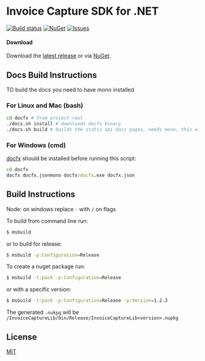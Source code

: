 # Invoice Capture SDK for .NET

[![Build status](https://ci.appveyor.com/api/projects/status/bvvchuog648l3dlo?svg=true)](https://ci.appveyor.com/project/jmadureira/invisiblecollectorlib)
[![NuGet](https://img.shields.io/nuget/v/InvoiceCaptureLib.svg?label=NuGet&style=flat-square)](https://www.nuget.org/packages/InvoiceCaptureLib/)
[![Issues](https://img.shields.io/github/issues/invisiblecloud/InvisibleCollectorLib.svg?style=flat-square)](https://github.com/invisiblecloud/InvisibleCollectorLib/issues)

#### Download

Download the [latest release] or via [NuGet].


## Docs Build Instructions

TO build the docs you need to have mono installed

### For Linux and Mac (bash)

```bash
cd docfx # from project root
./docs.sh install # downloads docfx binary
./docs.sh build # builds the statis api docs pages, needs mono, this will build into /docs
```

### For Windows (cmd)

[docfx](https://dotnet.github.io/docfx/) should be installed before running this script:

```cmd
cd docfx
docfx docfx.jsonmono docfx/docfx.exe docfx.json
```

## Build Instructions

Node: on windows replace `-` with `/` on flags

To build from command line run:
```bash
$ msbuild 
```

or to build for release:
```bash
$ msbuild -p:Configuration=Release
```

To create a nuget package run:
```bash
$ msbuild -t:pack -p:Configuration=Release
```

or with a specific version:

```bash
$ msbuild -t:pack -p:Configuration=Release -p:Version=1.2.3
```

The generated `.nukpg` will be `/InvoiceCaptureLib/bin/Release/InvoiceCaptureLib<version>.nupkg`

## License

[MIT]

[latest release]: https://github.com/invisiblecloud/InvisibleCollectorLib/releases
[NuGet]: https://www.nuget.org/packages/InvoiceCaptureLib/
[MIT]: https://github.com/invisiblecloud/InvisibleCollectorLib/blob/master/LICENSE

